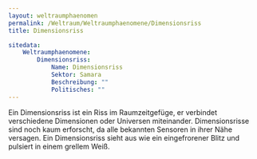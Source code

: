 ```yaml
---
layout: weltraumphaenomen
permalink: /Weltraum/Weltraumphaenomene/Dimensionsriss
title: Dimensionsriss

sitedata:
    Weltraumphaenomene:
        Dimensionsriss:
            Name: Dimensionsriss
            Sektor: Samara
            Beschreibung: ""
            Politisches: ""
---
```





Ein Dimensionsriss ist ein Riss im Raumzeitgefüge, er verbindet verschiedene Dimensionen oder Universen miteinander. Dimensionsrisse sind noch kaum erforscht, da alle bekannten Sensoren in ihrer Nähe versagen. Ein Dimensionsriss sieht aus wie ein eingefrorener Blitz und pulsiert in einem grellem Weiß.
